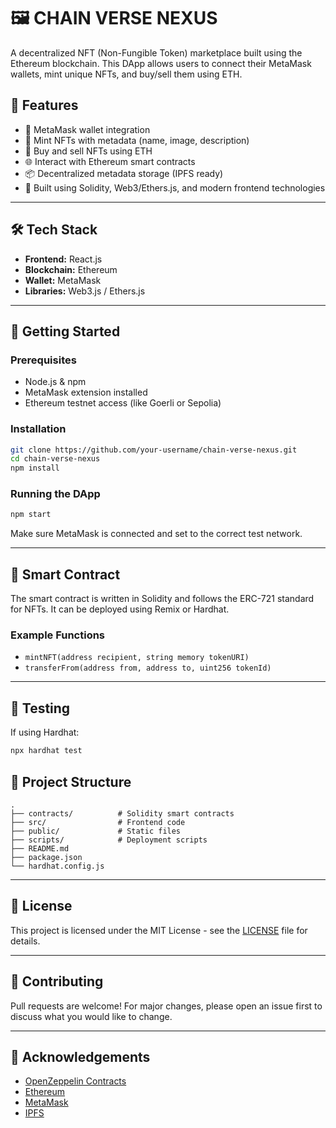 # 🖼️ CHAIN VERSE NEXUS

A decentralized NFT (Non-Fungible Token) marketplace built using the Ethereum blockchain. This DApp allows users to connect their MetaMask wallets, mint unique NFTs, and buy/sell them using ETH.

## 🚀 Features

- 🔐 MetaMask wallet integration
- 🧾 Mint NFTs with metadata (name, image, description)
- 💱 Buy and sell NFTs using ETH
- 🌐 Interact with Ethereum smart contracts
- 📦 Decentralized metadata storage (IPFS ready)
- 🎨 Built using Solidity, Web3/Ethers.js, and modern frontend technologies

---

## 🛠️ Tech Stack

- **Frontend:** React.js
- **Blockchain:** Ethereum
- **Wallet:** MetaMask
- **Libraries:** Web3.js / Ethers.js

---

## 🔧 Getting Started

### Prerequisites

- Node.js & npm
- MetaMask extension installed
- Ethereum testnet access (like Goerli or Sepolia)

### Installation

```bash
git clone https://github.com/your-username/chain-verse-nexus.git
cd chain-verse-nexus
npm install
```

### Running the DApp

```bash
npm start
```

Make sure MetaMask is connected and set to the correct test network.

---

## 📄 Smart Contract

The smart contract is written in Solidity and follows the ERC-721 standard for NFTs. It can be deployed using Remix or Hardhat.

### Example Functions

- `mintNFT(address recipient, string memory tokenURI)`
- `transferFrom(address from, address to, uint256 tokenId)`

---

## 🧪 Testing

If using Hardhat:

```bash
npx hardhat test
```

## 📁 Project Structure

```
.
├── contracts/          # Solidity smart contracts
├── src/                # Frontend code
├── public/             # Static files
├── scripts/            # Deployment scripts
├── README.md
├── package.json
└── hardhat.config.js
```

---

## 📜 License

This project is licensed under the MIT License - see the [LICENSE](LICENSE) file for details.

---

## 🤝 Contributing

Pull requests are welcome! For major changes, please open an issue first to discuss what you would like to change.

---

## 🙌 Acknowledgements

- [OpenZeppelin Contracts](https://github.com/OpenZeppelin/openzeppelin-contracts)
- [Ethereum](https://ethereum.org)
- [MetaMask](https://metamask.io)
- [IPFS](https://ipfs.io)
